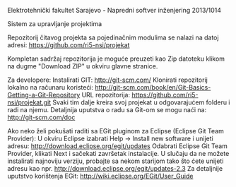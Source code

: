 Elektrotehnički fakultet Sarajevo - Napredni softver inženjering 2013/1014

Sistem za upravljanje projektima

Repozitorij čitavog projekta sa pojedinačnim modulima se nalazi na datoj adresi: https://github.com/ri5-nsi/projekat

Kompletan sadržaj repozitorija je moguće preuzeti kao Zip datoteku klikom na dugme "Download ZIP" u okviru glavne stranice.

Za developere:
Instalirati GIT: http://git-scm.com/ 
Klonirati repozitorij lokalno na računaru koristeći: http://git-scm.com/book/en/Git-Basics-Getting-a-Git-Repository 
URL repozitorija: https://github.com/ri5-nsi/projekat.git 
Svaki tim dalje kreira svoj projekat u odgovarajućem folderu i radi na njemu. 
Detaljnija uputstva o radu sa Git-om se mogu naći na: http://git-scm.com/doc

Ako neko želi pokušati raditi sa EGit pluginom za Eclipse (Eclipse Git Team Provider): 
U okviru Eclipse izabrati Help -> Install new software i unijeti adresu: http://download.eclipse.org/egit/updates 
Odabrati Eclipse Git Team Provider, klikati Next i sačekati završetak instalacije. 
U slučaju da ne možete instalirati najnoviju verziju, probajte sa nekom starijom tako što ćete unijeti adresu kao npr. http://download.eclipse.org/egit/updates-2.3 
Za detaljnije uputstvo korištenja EGit: http://wiki.eclipse.org/EGit/User_Guide
